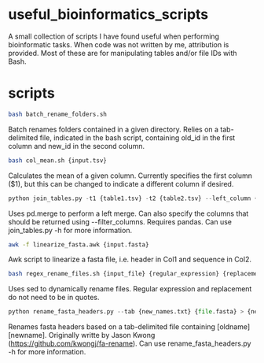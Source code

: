 # useful_bioinformatics_scripts
A small collection of scripts I have found useful when performing bioinformatic tasks. When code was not written by me, attribution is provided. Most of these are for manipulating tables and/or file IDs with Bash.

# scripts
```bash
bash batch_rename_folders.sh
```
Batch renames folders contained in a given directory. Relies on a tab-delimited file, indicated in the bash script, containing old_id in the first column and new_id in the second column.

```bash
bash col_mean.sh {input.tsv}
```
Calculates the mean of a given column. Currently specifies the first column ($1), but this can be changed to indicate a different column if desired.


```python
python join_tables.py -t1 {table1.tsv} -t2 {table2.tsv} --left_column {left_col} --right_column {right_col} --filter_columns {col1, col2...} --output_table {output.tsv}
```
Uses pd.merge to perform a left merge. Can also specify the columns that should be returned using --filter_columns. Requires pandas. Can use join_tables.py -h for more information.


```bash
awk -f linearize_fasta.awk {input.fasta}
```
Awk script to linearize a fasta file, i.e. header in Col1 and sequence in Col2. 


```bash
bash regex_rename_files.sh {input_file} {regular_expression} {replacement}
```
Uses sed to dynamically rename files. Regular expression and replacement do not need to be in quotes.


```python
python rename_fasta_headers.py --tab {new_names.txt} {file.fasta} > {newfile.fasta}
```
Renames fasta headers based on a tab-delimited file containing [oldname] [newname]. Originally writte by Jason Kwong (https://github.com/kwongj/fa-rename). Can use rename_fasta_headers.py -h for more information.
